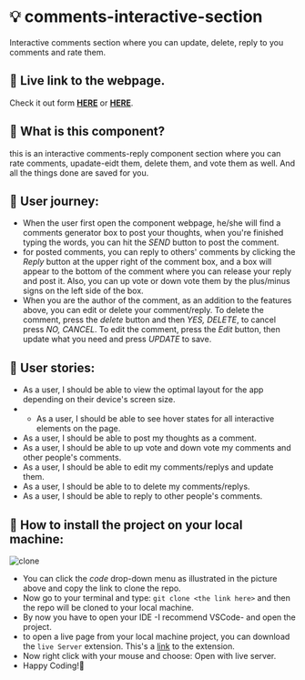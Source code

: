 # 💡 comments-interactive-section

Interactive comments section where you can update, delete, reply to you comments and rate them.

## 📍 Live link to the webpage.

Check it out form **[HERE](https://moustf.github.io/comments-interactive-section/)** or **[HERE](https://comments-interactive-section.vercel.app/)**.

## 📍 What is this component?

this is an interactive comments-reply component section where you can rate comments, upadate-eidt them, delete them, and vote them as well. And all the things done are saved for you.

## 📍 User journey:

- When the user first open the component webpage, he/she will find a comments generator box to post your thoughts, when you're finished typing the words, you can hit the *SEND* button to post the comment.
- for posted comments, you can reply to others' comments by clicking the *Reply* button at the upper right of the comment box, and a box will appear to the bottom of the comment where you can release your reply and post it. Also, you can up vote or down vote them by the plus/minus signs on the left side of the box.
- When you are the author of the comment, as an addition to the features above, you can edit or delete your comment/reply. To delete the comment, press the *delete* button and then *YES, DELETE*, to cancel press *NO, CANCEL*. To edit the comment, press the *Edit* button, then update what you need and press *UPDATE* to save.

## 📍 User stories: 

- As a user, I should be able to view the optimal layout for the app depending on their device's screen size.
- - As a user, I should be able to see hover states for all interactive elements on the page.
- As a user, I should be able to post my thoughts as a comment.
- As a user, I should be able to up vote and down vote my comments and other people's comments.
- As a user, I should be able to edit my comments/replys and update them.
- As a user, I should be able to to delete my comments/replys.
- As a user, I should be able to reply to other people's comments.

## 📍 How to install the project on your local machine:

![clone](https://user-images.githubusercontent.com/77394697/166664655-6a4bf258-4ffe-4de1-a58e-19c71b472a2e.PNG)

- You can click the *code* drop-down menu as illustrated in the picture above and copy the link to clone the repo.
- Now go to your terminal and type: `git clone <the link here>` and then the repo will be cloned to your local machine.
- By now you have to open your IDE -I recommend VSCode- and open the project.
- to open a live page from your local machine project, you can download the `live Server` extension. This's a [link](https://marketplace.visualstudio.com/items?itemName=ritwickdey.LiveServer) to the extension.
- Now right click with your mouse and choose: Open with live server.
- Happy Coding!🤞